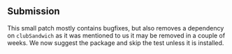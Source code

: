 ## Submission

This small patch mostly contains bugfixes, but also removes a dependency on `clubSandwich` as it was mentioned to us it may be removed in a couple of weeks. We now suggest the package and skip the test unless it is installed.
